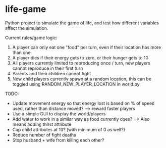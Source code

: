# life-game
Python project to simulate the game of life, and test how different variables affect the simulation.

Current rules/game logic:
1. A player can only eat one "food" per turn, even if their location has more than one
2. A player dies if their energy gets to zero, or their hunger gets to 10
3. All players currently limited to reproducing once / turn, new players cannot reproduce in their first turn
4. Parents and their children cannot fight
5. New child players currently spawn at a random location, this can be toggled using RANDOM_NEW_PLAYER_LOCATION in world.py

TODO:
- Update movement energy so that energy lost is based on % of speed used, rather than distance moved? --> reward faster players
- Use a simple GUI to display the world/players
- Add water to work in a similar way as food currently does? --> Also means adding thirst attribute
- Cap child attributes at 10? (with minimum of 0 as well?)
- Reduce number of fight deaths
- Stop husband + wife from killing each other?
